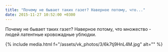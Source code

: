 ```yaml
---
title: "Почему не бывает таких газет? Наверное потому, что..."
date: 2015-11-27 10:52:00 +0300
---
```


Почему не бывает таких газет? Наверное потому, что множество - людей латентные кровожадные ублюдки.

{% include media.html f="/assets/vk_photos/3/6k7tj9HnL4M.jpg" alt="" %}
